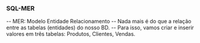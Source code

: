 ### SQL-MER
-- MER: Modelo Entidade Relacionamento
-- Nada mais é do que a relação entre as tabelas (entidades) do nosso BD.
-- Para isso, vamos criar e inserir valores em três tabelas: Produtos, Clientes, Vendas. 
